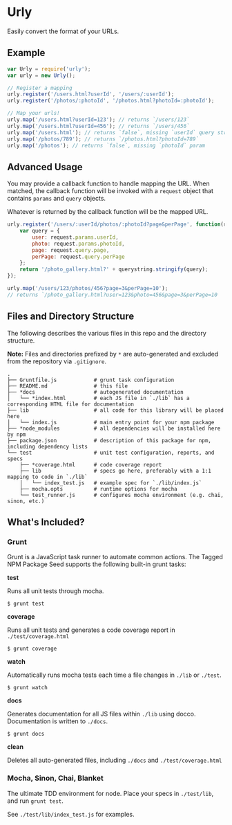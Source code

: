 Urly
====

Easily convert the format of your URLs.

## Example

```javascript
var Urly = require('urly');
var urly = new Urly();

// Register a mapping
urly.register('/users.html?userId', '/users/:userId');
urly.register('/photos/:photoId', '/photos.html?photoId=:photoId');

// Map your urls!
urly.map('/users.html?userId=123'); // returns `/users/123`
urly.map('/users.html?userId=456'); // returns `/users/456`
urly.map('/users.html'); // returns `false`, missing `userId` query string parameter
urly.map('/photos/789'); // returns `/photos.html?photoId=789`
urly.map('/photos'); // returns `false`, missing `photoId` param
```

## Advanced Usage

You may provide a callback function to handle mapping the URL. When matched, the callback function will be invoked with a `request` object that contains `params` and `query` objects.

Whatever is returned by the callback function will be the mapped URL.

```javascript
urly.register('/users/:userId/photos/:photoId?page&perPage', function(request) {
    var query = {
        user: request.params.userId,
        photo: request.params.photoId,
        page: request.query.page,
        perPage: request.query.perPage
    };
    return '/photo_gallery.html?' + querystring.stringify(query);
});

urly.map('/users/123/photos/456?page=3&perPage=10');
// returns `/photo_gallery.html?user=123&photo=456&page=3&perPage=10
```

## Files and Directory Structure

The following describes the various files in this repo and the directory structure.

**Note:** Files and directories prefixed by `*` are auto-generated and excluded from the
repository via `.gitignore`.

    .
    ├── Gruntfile.js            # grunt task configuration
    ├── README.md               # this file
    ├── *docs                   # autogenerated documentation
    │   └── *index.html         # each JS file in `./lib` has a corresponding HTML file for documentation
    ├── lib                     # all code for this library will be placed here
    │   └── index.js            # main entry point for your npm package
    ├── *node_modules           # all dependencies will be installed here by npm
    ├── package.json            # description of this package for npm, including dependency lists
    └── test                    # unit test configuration, reports, and specs
        ├── *coverage.html      # code coverage report
        ├── lib                 # specs go here, preferably with a 1:1 mapping to code in `./lib`
        │   └── index_test.js   # example spec for `./lib/index.js`
        ├── mocha.opts          # runtime options for mocha
        └── test_runner.js      # configures mocha environment (e.g. chai, sinon, etc.)

## What's Included?

### Grunt

Grunt is a JavaScript task runner to automate common actions. The Tagged NPM Package Seed
supports the following built-in grunt tasks:

**test**

Runs all unit tests through mocha.

    $ grunt test

**coverage**

Runs all unit tests and generates a code coverage report in `./test/coverage.html`

    $ grunt coverage

**watch**

Automatically runs mocha tests each time a file changes in `./lib` or `./test`.

    $ grunt watch

**docs**

Generates documentation for all JS files within `./lib` using docco. Documentation is
written to `./docs`.

    $ grunt docs

**clean**

Deletes all auto-generated files, including `./docs` and `./test/coverage.html`

### Mocha, Sinon, Chai, Blanket

The ultimate TDD environment for node. Place your specs in `./test/lib`, and run `grunt test`.

See `./test/lib/index_test.js` for examples.
